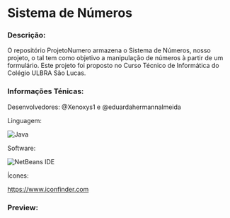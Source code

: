 # Sistema de Números

### Descrição:
O repositório ProjetoNumero armazena o Sistema de Números, nosso projeto, o tal tem como objetivo a manipulação de números à partir de um formulário. Este projeto foi proposto no Curso Técnico de Informática do Colégio ULBRA São Lucas.

### Informações Ténicas:

Desenvolvedores: @Xenoxys1 e @eduardahermannalmeida 

Linguagem:

![Java](https://img.shields.io/badge/Java-ED8B00?style=for-the-badge&logo=openjdk&logoColor=white)

Software:

![NetBeans IDE](https://img.shields.io/badge/NetBeansIDE-1B6AC6.svg?style=for-the-badge&logo=apache-netbeans-ide&logoColor=white)


Ícones:

https://www.iconfinder.com


### Preview:

